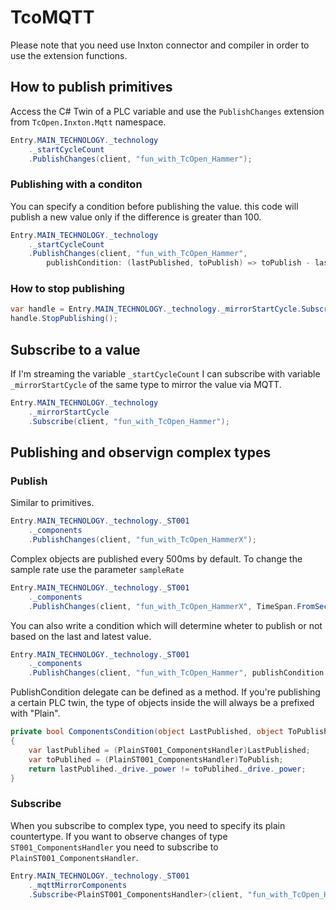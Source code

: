# TcoMQTT

Please note that you need use Inxton connector and compiler in order to use the extension functions.

## How to publish primitives

Access the C# Twin of a PLC variable and use the `PublishChanges` extension from `TcOpen.Inxton.Mqtt` namespace.

```csharp
Entry.MAIN_TECHNOLOGY._technology
    ._startCycleCount
    .PublishChanges(client, "fun_with_TcOpen_Hammer");
```

### Publishing with a conditon

You can specify a condition before publishing the value. this code will publish a new value only if the difference is greater than 100.

```csharp
Entry.MAIN_TECHNOLOGY._technology
    ._startCycleCount
    .PublishChanges(client, "fun_with_TcOpen_Hammer",
        publishCondition: (lastPublished, toPublish) => toPublish - lastPublished >= 100);
```

### How to stop publishing 

```csharp
var handle = Entry.MAIN_TECHNOLOGY._technology._mirrorStartCycle.Subscribe(client, "fun_with_TcOpen_Hammer");
handle.StopPublishing();
```

## Subscribe to a value

If I'm streaming the variable `_startCycleCount` I can subscribe with variable `_mirrorStartCycle` of the same type to mirror the value via MQTT.

```csharp
Entry.MAIN_TECHNOLOGY._technology
    ._mirrorStartCycle
    .Subscribe(client, "fun_with_TcOpen_Hammer");
```



## Publishing and observign complex types

### Publish
Similar to primitives.

```csharp
Entry.MAIN_TECHNOLOGY._technology._ST001
    ._components
    .PublishChanges(client, "fun_with_TcOpen_HammerX");
```

Complex objects are published every 500ms by default. To change the sample rate use the parameter `sampleRate`


```csharp
Entry.MAIN_TECHNOLOGY._technology._ST001
    ._components
    .PublishChanges(client, "fun_with_TcOpen_HammerX", TimeSpan.FromSeconds(1));
```

You can also write a condition which will determine wheter to publish or not based on the last and latest value.

```csharp
Entry.MAIN_TECHNOLOGY._technology._ST001
    ._components
    .PublishChanges(client, "fun_with_TcOpen_Hammer", publishCondition: ComponentsCondition); 
```

PublishCondition delegate can be  defined as a method. If you're publishing a certain PLC twin, the type of objects inside the will always be a prefixed with "Plain".
```csharp
private bool ComponentsCondition(object LastPublished, object ToPublish)
{
    var lastPublihed = (PlainST001_ComponentsHandler)LastPublished;
    var toPublihed = (PlainST001_ComponentsHandler)ToPublish;
    return lastPublihed._drive._power != toPublihed._drive._power;
}
```

### Subscribe

When you subscribe to complex type, you need to specify its plain countertype. 
If you want to observe changes of type `ST001_ComponentsHandler` you need to subscribe to `PlainST001_ComponentsHandler`.

```csharp
Entry.MAIN_TECHNOLOGY._technology._ST001
    ._mqttMirrorComponents
    .Subscribe<PlainST001_ComponentsHandler>(client, "fun_with_TcOpen_HammerX");
```

